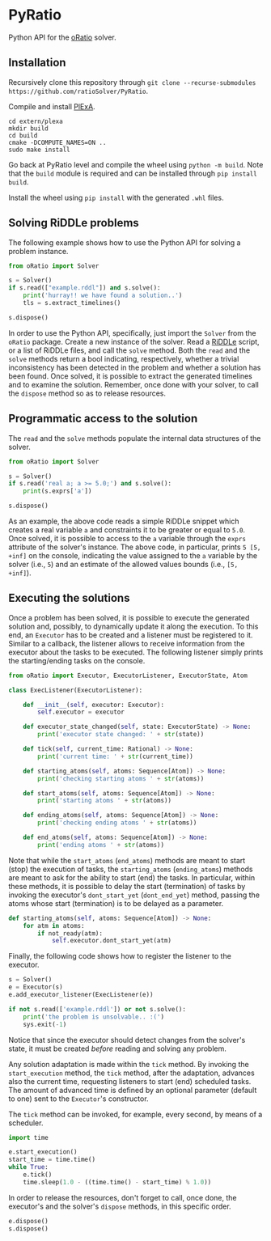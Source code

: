 # PyRatio

Python API for the [oRatio](https://github.com/ratioSolver/oRatio) solver.

## Installation

Recursively clone this repository through `git clone --recurse-submodules https://github.com/ratioSolver/PyRatio`.

Compile and install [PlExA](https://github.com/ratioSolver/PlExA).

```shell
cd extern/plexa
mkdir build
cd build
cmake -DCOMPUTE_NAMES=ON ..
sudo make install
```

Go back at PyRatio level and compile the wheel using `python -m build`. Note that the `build` module is required and can be installed through `pip install build`.

Install the wheel using `pip install` with the generated `.whl` files.

## Solving RiDDLe problems

The following example shows how to use the Python API for solving a problem instance.

```python
from oRatio import Solver

s = Solver()
if s.read(["example.rddl"]) and s.solve():
    print('hurray!! we have found a solution..')
    tls = s.extract_timelines()

s.dispose()
```

In order to use the Python API, specifically, just import the `Solver` from the `oRatio` package.
Create a new instance of the solver. Read a [RiDDLe](https://github.com/ratioSolver/RiDDLe/wiki) script, or a list of RiDDLe files, and call the `solve` method.
Both the `read` and the `solve` methods return a bool indicating, respectively, whether a trivial inconsistency has been detected in the problem and whether a solution has been found.
Once solved, it is possible to extract the generated timelines and to examine the solution.
Remember, once done with your solver, to call the `dispose` method so as to release resources.

## Programmatic access to the solution

The `read` and the `solve` methods populate the internal data structures of the solver.

```python
from oRatio import Solver

s = Solver()
if s.read('real a; a >= 5.0;') and s.solve():
    print(s.exprs['a'])

s.dispose()
```

As an example, the above code reads a simple RiDDLe snippet which creates a real variable `a` and constraints it to be greater or equal to `5.0`.
Once solved, it is possible to access to the `a` variable through the `exprs` attribute of the solver's instance.
The above code, in particular, prints `5 [5, +inf]` on the console, indicating the value assigned to the `a` variable by the solver (i.e., `5`) and an estimate of the allowed values bounds (i.e., `[5, +inf]`).

## Executing the solutions

Once a problem has been solved, it is possible to execute the generated solution and, possibly, to dynamically update it along the execution.
To this end, an `Executor` has to be created and a listener must be registered to it.
Similar to a callback, the listener allows to receive information from the executor about the tasks to be executed.
The following listener simply prints the starting/ending tasks on the console.

```python
from oRatio import Executor, ExecutorListener, ExecutorState, Atom

class ExecListener(ExecutorListener):

    def __init__(self, executor: Executor):
        self.executor = executor

    def executor_state_changed(self, state: ExecutorState) -> None:
        print('executor state changed: ' + str(state))

    def tick(self, current_time: Rational) -> None:
        print('current time: ' + str(current_time))

    def starting_atoms(self, atoms: Sequence[Atom]) -> None:
        print('checking starting atoms ' + str(atoms))

    def start_atoms(self, atoms: Sequence[Atom]) -> None:
        print('starting atoms ' + str(atoms))

    def ending_atoms(self, atoms: Sequence[Atom]) -> None:
        print('checking ending atoms ' + str(atoms))

    def end_atoms(self, atoms: Sequence[Atom]) -> None:
        print('ending atoms ' + str(atoms))
```

Note that while the `start_atoms` (`end_atoms`) methods are meant to start (stop) the execution of tasks, the `starting_atoms` (`ending_atoms`) methods are meant to ask for the ability to start (end) the tasks.
In particular, within these methods, it is possible to delay the start (termination) of tasks by invoking the executor's `dont_start_yet` (`dont_end_yet`) method, passing the atoms whose start (termination) is to be delayed as a parameter.

```python
def starting_atoms(self, atoms: Sequence[Atom]) -> None:
    for atm in atoms:
        if not_ready(atm):
            self.executor.dont_start_yet(atm)
```

Finally, the following code shows how to register the listener to the executor.

```python
s = Solver()
e = Executor(s)
e.add_executor_listener(ExecListener(e))

if not s.read(['example.rddl']) or not s.solve():
    print('the problem is unsolvable.. :(')
    sys.exit(-1)
```

Notice that since the executor should detect changes from the solver's state, it must be created *before* reading and solving any problem.

Any solution adaptation is made within the `tick` method.
By invoking the `start_execution` method, the `tick` method, after the adaptation, advances also the current time, requesting listeners to start (end) scheduled tasks. The amount of advanced time is defined by an optional parameter (default to one) sent to the `Executor`'s constructor.

The `tick` method can be invoked, for example, every second, by means of a scheduler.

```python
import time

e.start_execution()
start_time = time.time()
while True:
    e.tick()
    time.sleep(1.0 - ((time.time() - start_time) % 1.0))
```

In order to release the resources, don't forget to call, once done, the executor's and the solver's `dispose` methods, in this specific order.

```python
e.dispose()
s.dispose()
```
